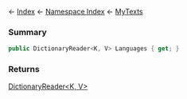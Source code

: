 ← [Index](Api-Index) ← [Namespace Index](Namespace-Index) ← [MyTexts](VRage.MyTexts)

### Summary

```csharp
public DictionaryReader<K, V> Languages { get; }
```

### Returns

[DictionaryReader<K, V>](VRage.Collections.DictionaryReader`2)

